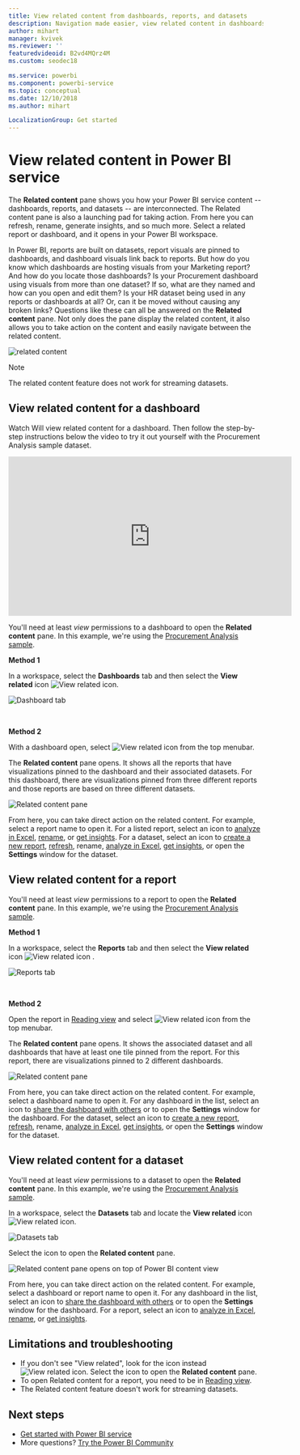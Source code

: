 ```yaml
---
title: View related content from dashboards, reports, and datasets
description: Navigation made easier, view related content in dashboards, reports, and datasets
author: mihart
manager: kvivek
ms.reviewer: ''
featuredvideoid: B2vd4MQrz4M
ms.custom: seodec18

ms.service: powerbi
ms.component: powerbi-service
ms.topic: conceptual
ms.date: 12/10/2018
ms.author: mihart

LocalizationGroup: Get started
---
```

# View related content in Power BI service
The **Related content** pane shows you how your Power BI service content -- dashboards, reports, and datasets -- are interconnected. The Related content pane is also a launching pad for taking action. From here you can refresh, rename, generate insights, and so much more. Select a related report or dashboard, and it opens in your Power BI workspace.   

In Power BI, reports are built on datasets, report visuals are pinned to dashboards, and dashboard visuals link back to reports. But how do you know which dashboards are hosting visuals from your Marketing report? And how do you locate those  dashboards? Is your Procurement dashboard using visuals from more than one dataset? If so, what are they named and how can you open and edit them? Is your HR dataset being used in any reports or dashboards at all? Or, can it be moved without causing any broken links? Questions like these can all be answered on the **Related content** pane.  Not only does the pane display the related content, it also allows you to take action on the content and easily navigate between the related content.

![related content](./media/end-user-related/power-bi-view-related-dashboard-new.png)

> [!NOTE]
> The related content feature does not work for streaming datasets.
> 
> 

## View related content for a dashboard
Watch Will view related content for a dashboard. Then follow the step-by-step instructions below the video to try it out yourself with the Procurement Analysis sample dataset.

<iframe width="560" height="315" src="https://www.youtube.com/embed/B2vd4MQrz4M#t=3m05s" frameborder="0" allowfullscreen></iframe>


You'll need at least *view* permissions to a dashboard to open the **Related content** pane. In this example, we're using the [Procurement Analysis sample](../sample-procurement.md).

**Method 1**

In a workspace, select the **Dashboards** tab and then select the **View related** icon ![View related icon](./media/end-user-related/power-bi-view-related-icon-new.png).

![Dashboard tab](./media/end-user-related/power-bi-view-related-dash-newer.png)

<br>

**Method 2**

With a dashboard open, select   ![View related icon](./media/end-user-related/power-bi-view-related-new.png) from the top menubar.

The **Related content** pane opens. It shows all the reports that have visualizations pinned to the dashboard and their associated datasets. For this dashboard, there are visualizations pinned from three different reports and those reports are based on three different datasets.

![Related content pane](./media/end-user-related/power-bi-view-related-dashboard-new.png)

From here, you can take direct action on the related content.  For example, select a report name to open it.  For a listed report, select an icon to [analyze in Excel](../service-analyze-in-excel.md), [rename](../service-rename.md), or [get insights](end-user-insights.md). For a dataset, select an icon to [create a new report](../service-report-create-new.md), [refresh](../refresh-data.md), rename, [analyze in Excel](../service-analyze-in-excel.md), [get insights](end-user-insights.md), or open the **Settings** window for the dataset.  

## View related content for a report
You'll need at least *view* permissions to a report to open the **Related content** pane. In this example, we're using the [Procurement Analysis sample](../sample-procurement.md).

**Method 1**

In a workspace, select the **Reports** tab and then select the **View related** icon ![View related icon](./media/end-user-related/power-bi-view-related-icon-new.png)  .

![Reports tab](./media/end-user-related/power-bi-view-related-report-newer.png)

<br>

**Method 2**

Open the report in [Reading view](end-user-reading-view.md) and select   ![View related icon](./media/end-user-related/power-bi-view-related-new.png) from the top menubar.

The **Related content** pane opens. It shows the associated dataset and all dashboards that have at least one tile pinned from the report. For this report, there are visualizations pinned to 2 different dashboards.

![Related content pane](./media/end-user-related/power-bi-view-related-report.png)

From here, you can take direct action on the related content.  For example, select a dashboard name to open it.  For any dashboard in the list, select an icon to [share the dashboard with others](../service-share-dashboards.md) or to open the **Settings** window for the dashboard. For the dataset, select an icon to [create a new report](../service-report-create-new.md), [refresh](../refresh-data.md), rename, [analyze in Excel](../service-analyze-in-excel.md), [get insights](end-user-insights.md), or open the **Settings** window for the dataset.  

## View related content for a dataset
You'll need at least *view* permissions to a dataset to open the **Related content** pane. In this example, we're using the [Procurement Analysis sample](../sample-procurement.md).

In a workspace, select the **Datasets** tab and locate the **View related** icon ![View related icon](./media/end-user-related/power-bi-view-related-icon-new.png).

![Datasets tab](./media/end-user-related/power-bi-view-related-dataset-newer.png)

Select the icon to open the **Related content** pane.

![Related content pane opens on top of Power BI content view](media/end-user-related/power-bi-datasets.png)

From here, you can take direct action on the related content. For example, select a dashboard or report name to open it.  For any dashboard in the list, select an icon to [share the dashboard with others](../service-share-dashboards.md) or to open the **Settings** window for the dashboard. For a report, select an icon to [analyze in Excel](../service-analyze-in-excel.md), [rename](../service-rename.md), or [get insights](end-user-insights.md).  

## Limitations and troubleshooting
* If you don't see "View related", look for the icon instead ![View related icon](./media/end-user-related/power-bi-view-related-icon-new.png). Select the icon to open the **Related content** pane.
* To open Related content for a report, you need to be in [Reading view](end-user-reading-view.md).
* The Related content feature doesn't work for streaming datasets.

## Next steps
* [Get started with Power BI service](../service-get-started.md)
* More questions? [Try the Power BI Community](http://community.powerbi.com/)

